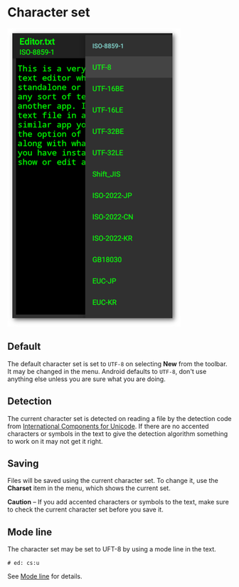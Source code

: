# Character set

![Editor](https://github.com/billthefarmer/billthefarmer.github.io/raw/master/images/Editor-charset.png)

## Default
The default character set is set to `UTF-8` on selecting **New** from
the toolbar. It may be changed in the menu. Android defaults to
`UTF-8`, don't use anything else unless you are sure what you are
doing.

## Detection
The current character set is detected on reading a file by the
detection code from [International Components for
Unicode](https://unicode-org.github.io/icu/userguide/icu4j/). If there
are no accented characters or symbols in the text to give the
detection algorithm something to work on it may not get it right.

## Saving
Files will be saved using the current character set. To change it, use
the **Charset** item in the menu, which shows the current set.

**Caution** &ndash; If you add accented characters or symbols to the
text, make sure to check the current character set before you save it.

## Mode line
The character set may be set to UFT-8 by using a mode line in the text.

```
# ed: cs:u
```

See [Mode line](Mode.md) for details.
